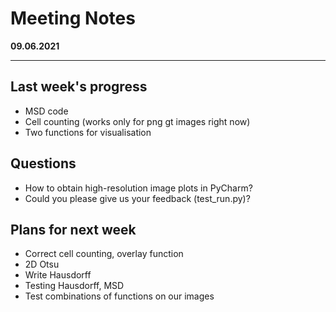 # Meeting Notes
**09.06.2021**

---

## Last week's progress
- MSD code
- Cell counting (works only for png gt images right now)
- Two functions for visualisation

## Questions
- How to obtain high-resolution image plots in PyCharm?
- Could you please give us your feedback (test_run.py)?

## Plans for next week
- Correct cell counting, overlay function
- 2D Otsu
- Write Hausdorff  
- Testing Hausdorff, MSD
- Test combinations of functions on our images
